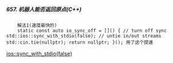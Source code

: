 ##### 657. 机器人能否返回原点(C++)
        解法1(速度最快的)
        static const auto io_sync_off = []() { // turn off sync std::ios::sync_with_stdio(false); // untie in/out streams std::cin.tie(nullptr); return nullptr; }(); 用了这个提速 

[ios::sync_with_stdio(false)](https://blog.csdn.net/qq_32320399/article/details/81518476)
